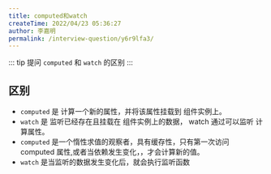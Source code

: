 ```yaml
---
title: computed和watch
createTime: 2022/04/23 05:36:27
author: 李嘉明
permalink: /interview-question/y6r9lfa3/
---
```


::: tip 提问
`computed` 和 `watch` 的区别
:::

## 区别

- `computed` 是 计算一个新的属性，并将该属性挂载到 组件实例上。
- `watch` 是 监听已经存在且挂载在 组件实例上的数据， watch 通过可以监听 计算属性。
- `computed` 是一个惰性求值的观察者，具有缓存性，只有第一次访问 computed 属性,或者当依赖发生变化，，才会计算新的值。
- `watch` 是当监听的数据发生变化后，就会执行监听函数
